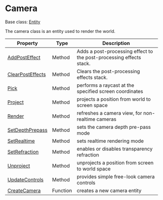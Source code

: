 # Camera

Base class: [Entity](Entity.md)

The camera class is an entity used to render the world.

| Property | Type | Description |
| ----- | ----- | ----- |
| [AddPostEffect](Camera_AddPostEffect.md) | Method | Adds a post-processing effect to the post-processing effects stack. | 
| [ClearPostEffects](ClearPostEffects.md) | Method | Clears the post-processing effects stack. |
| [Pick](Camera_Pick.md) | Method | performs a raycast at the specified screen coordinates |
| [Project](Camera_Project.md) | Method | projects a position from world to screen space |
| [Render](Camera_Render.md) | Method | refreshes a camera view, for non-realtime cameras |
| [SetDepthPrepass](Camera_SetDepthPrepass.md) | Method | sets the camera depth pre-pass mode |
| [SetRealtime](Camera_SetRealtime.md) | Method | sets realtime rendering mode |
| [SetRefraction](Camera_SetRefraction.md) | Method | enables or disables transparency refraction |
| [Unproject](Camera_Unproject.md) | Method | unprojects a position from screen to world space |
| [UpdateControls](Camera_UpdateControls.md) | Method | provides simple free-look camera controls |
| [CreateCamera](CreateCamera.md) | Function | creates a new camera entity |
